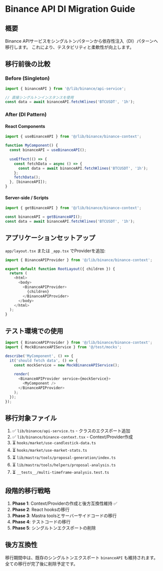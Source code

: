 # Binance API DI Migration Guide

## 概要

Binance APIサービスをシングルトンパターンから依存性注入（DI）パターンへ移行します。
これにより、テスタビリティと柔軟性が向上します。

## 移行前後の比較

### Before (Singleton)
```typescript
import { binanceAPI } from '@/lib/binance/api-service';

// 直接シングルトンインスタンスを使用
const data = await binanceAPI.fetchKlines('BTCUSDT', '1h');
```

### After (DI Pattern)

#### React Components
```typescript
import { useBinanceAPI } from '@/lib/binance/binance-context';

function MyComponent() {
  const binanceAPI = useBinanceAPI();
  
  useEffect(() => {
    const fetchData = async () => {
      const data = await binanceAPI.fetchKlines('BTCUSDT', '1h');
    };
    fetchData();
  }, [binanceAPI]);
}
```

#### Server-side / Scripts
```typescript
import { getBinanceAPI } from '@/lib/binance/binance-context';

const binanceAPI = getBinanceAPI();
const data = await binanceAPI.fetchKlines('BTCUSDT', '1h');
```

## アプリケーションセットアップ

`app/layout.tsx` または `_app.tsx` でProviderを追加:

```typescript
import { BinanceAPIProvider } from '@/lib/binance/binance-context';

export default function RootLayout({ children }) {
  return (
    <html>
      <body>
        <BinanceAPIProvider>
          {children}
        </BinanceAPIProvider>
      </body>
    </html>
  );
}
```

## テスト環境での使用

```typescript
import { BinanceAPIProvider } from '@/lib/binance/binance-context';
import { MockBinanceAPIService } from '@/test/mocks';

describe('MyComponent', () => {
  it('should fetch data', () => {
    const mockService = new MockBinanceAPIService();
    
    render(
      <BinanceAPIProvider service={mockService}>
        <MyComponent />
      </BinanceAPIProvider>
    );
  });
});
```

## 移行対象ファイル

1. ✅ `lib/binance/api-service.ts` - クラスのエクスポート追加
2. ✅ `lib/binance/binance-context.tsx` - Context/Provider作成
3. ⏳ `hooks/market/use-candlestick-data.ts`
4. ⏳ `hooks/market/use-market-stats.ts`
5. ⏳ `lib/mastra/tools/proposal-generation/index.ts`
6. ⏳ `lib/mastra/tools/helpers/proposal-analysis.ts`
7. ⏳ `__tests__/multi-timeframe-analysis.test.ts`

## 段階的移行戦略

1. **Phase 1**: Context/Providerの作成と後方互換性維持 ✅
2. **Phase 2**: React hooksの移行
3. **Phase 3**: Mastra toolsとサーバーサイドコードの移行
4. **Phase 4**: テストコードの移行
5. **Phase 5**: シングルトンエクスポートの削除

## 後方互換性

移行期間中は、既存のシングルトンエクスポート `binanceAPI` も維持されます。
全ての移行が完了後に削除予定です。